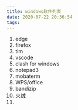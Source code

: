 ```yaml
---
title: windows软件列表
date: 2020-07-22 20:36:54
tags:
---
```



1. edge
2. firefox
3. tim
4. vscode
5. clash for windows
6. notepad3
7. mobaterm
8. WPS/office
9. bandizip
10. 火绒
11. 
